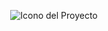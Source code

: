 <div align="center">

![Icono del Proyecto](https://github.com/FrancoSbaffi/Portfolio/assets/99909205/b52b3cd3-d196-4c91-9f8c-2081a7e51d38)


</div>

